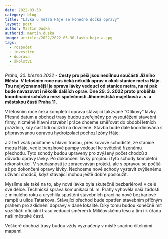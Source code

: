 ```yaml
---
date: 2022-03-30
category: blog
title: "Lávka u metra Háje se konečně dočká opravy"
layout: post
author: Martin Duška
authorId: martin.duska
image: articles/2022/2022-03-30-lavka-haje-a.jpg
tags: 
  - rozpočet
  - investice
  - doprava
  - školství
---
```


*Praha, 30. března 2022* - **Cesty pro pěší jsou nedílnou součástí Jižního Města. V letošním roce nás čeká několik oprav v okolí stanice metra Háje. Tou nejvýznamnější je oprava lávky vedoucí od stanice metra, na ní pak bude navazovat i několik dalších oprav. Dne 29. 3. 2022 proto proběhla koordinační schůzka mezi společností Jihoměstská majetková  a. s. a městskou částí Praha 11.**

V letošním roce čeká kompletní oprava stávající takzvané “Otíkovy” lávky. Přesné datum a obchozí trasy budou zveřejněny po vysoutěžení stavební firmy, nicméně hlavní stavební práce chceme směřovat do období letních prázdnin, kdy část lidí odjíždí na dovolené. Stavba bude dále koordinována s připravovanou opravou hydroizolací pochozí zóny Háje.

Již teď však počítáme s hlavní trasou, přes kovové schodiště, ze stanice metra Háje, vedle benzínové pumpy vedoucí ke světelně řízenému přechodu. Tyto schody budou upraveny pro zvýšený počet chodců z důvodu opravy lávky. Po dokončení lávky projdou i tyto schody kompletní rekonstrukcí. V současnosti je zpracováván projekt, ale s opravou se počítá až po dokončení opravy lávky. Nechceme nové schody vystavit zvýšenému užívání chodců, když stávající mohou ještě dobře posloužit.

Myslíme ale také na to, aby nová lávka byla skutečně bezbariérová v celé své délce. Technická správa komunikací hl. m. Prahy vyhověla naší žádosti z minulého roku a urychlila spuštění stavebních prací na nové bezbariové rampě u ulice Tatarkova. Stávající přechod bude opatřen stavebním příčným prahem pro zklidnění dopravy v dané lokalitě. Díky tomu budou konečně mít vozíčkáři oficiální trasu vedoucí směrem k Milíčovskému lesu a tím i k úřadu naší městské části.

Veškeré obchozí trasy budou vždy vyznačeny v místě snadno čitelnými mapami. 
